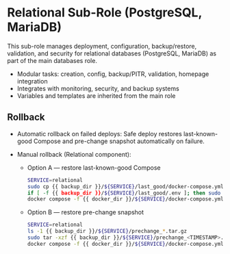# Relational Sub-Role (PostgreSQL, MariaDB)

This sub-role manages deployment, configuration, backup/restore, validation, and security for relational databases (PostgreSQL, MariaDB) as part of the main databases role.

- Modular tasks: creation, config, backup/PITR, validation, homepage integration
- Integrates with monitoring, security, and backup systems
- Variables and templates are inherited from the main role 

## Rollback

- Automatic rollback on failed deploys: Safe deploy restores last-known-good Compose and pre-change snapshot automatically on failure.

- Manual rollback (Relational component):
  - Option A — restore last-known-good Compose
    ```bash
    SERVICE=relational
    sudo cp {{ backup_dir }}/${SERVICE}/last_good/docker-compose.yml {{ docker_dir }}/${SERVICE}/docker-compose.yml
    if [ -f {{ backup_dir }}/${SERVICE}/last_good/.env ]; then sudo cp {{ backup_dir }}/${SERVICE}/last_good/.env {{ docker_dir }}/${SERVICE}/.env; fi
    docker compose -f {{ docker_dir }}/${SERVICE}/docker-compose.yml up -d
    ```
  - Option B — restore pre-change snapshot
    ```bash
    SERVICE=relational
    ls -1 {{ backup_dir }}/${SERVICE}/prechange_*.tar.gz
    sudo tar -xzf {{ backup_dir }}/${SERVICE}/prechange_<TIMESTAMP>.tar.gz -C /
    docker compose -f {{ docker_dir }}/${SERVICE}/docker-compose.yml up -d
    ```